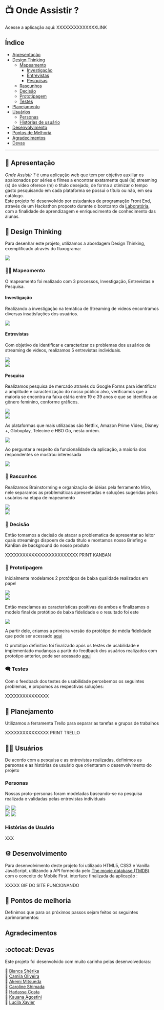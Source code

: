 
# :tv: Onde Assistir ?

Acesse a aplicação aqui: XXXXXXXXXXXXXXLINK

## Índice

* [Apresentação](#:wave:-apresentação)
* [Design Thinking](#:bookmark_tabs:-design-thinking)
    * [Mapeamento](#:female_detective:-mapeamento)
        * [Investigação](#investigação)
        * [Entrevistas](#entrevistas)
        * [Pesquisas](#pesquisa)
    * [Rascunhos](#:paperclip:-rascunhos)
    * [Decisão](#:tada:-decisão)
    * [Prototipagem](#:memo:-prototipagem)
    * [Testes](#:left_speech_bubble:-testes)
* [Planejamento](#:muscle:-planejamento)
* [Usuários](#:dancing_women:-usuários)
    * [Personas](#personas)
    * [Histórias de usuário](#histórias-de-usuário)
* [Desenvolvimento](#:gear:-desenvolvimento)
* [Pontos de Melhoria](#:construction:-pontos-de-melhoria)
* [Agradecimentos](#agradecimentos)
* [Devas](#:octocat:-devas)

***

## :wave: Apresentação

*Onde Assistir ?* é uma aplicação web que tem por objetivo auxiliar os apaixonados por séries e filmes a encontrar exatamente qual (is) streaming (s) de vídeo oferece (m) o título desejado, de forma a otimizar o tempo gasto pesquisando em cada plataforma se possui o título ou não, em seu catálogo. <br>
Este projeto foi desenvolvido por estudantes de programação Front End, através de um Hackathon proposto durante o bootcamp da <a href=“www.github.com/Laboratoria“>Laboratória</a>, com a finalidade de aprendizagem e enriquecimento de conhecimento das alunas.

## :bookmark_tabs: Design Thinking 

Para desenhar este projeto, utilizamos a abordagem Design Thinking, exemplificado através do fluxograma:

![](/src/img/DesignerSprint.png)

### :female_detective: Mapeamento

O mapeamento foi realizado com 3 processos, Investigação, Entrevistas e Pesquisa.

#### Investigação 

Realizando a investigação na temática de Streaming de vídeos encontramos diversas insatisfações dos usuários.

![](/src/img/insatisfações-usuarios.gif)

#### Entrevistas

Com objetivo de identificar e caracterizar os problemas dos usuários de streaming de vídeos, realizamos 5 entrevistas individuais.

![](/src/img/entrevistas2.jpg)</br>
![](/src/img/entrevistas1.jpg)

#### Pesquisa

Realizamos pesquisa de mercado através do Google Forms para identificar a amplitude e caracterização do nosso público alvo, verificamos que a maioria se encontra na faixa etária entre 19 e 39 anos e que se identifica ao gênero feminino, conforme gráficos.

![](/src/img/genero.jpeg)</br>
![](/src/img/idade.jpeg)

As plataformas que mais utilizadas são Netflix, Amazon Prime Video, Disney +, Globoplay, Telecine e HBO Go, nesta ordem.

![](/src/img/plataforma-utilizada.jpeg)

Ao perguntar a respeito da funcionalidade da aplicação, a maioria dos respondentes se mostrou interessada

![](/src/img/respostas-pesquisas.gif)

### :paperclip: Rascunhos

Realizamos Brainstorming e organização de idéias pela ferramento Miro, nele separamos as problemáticas apresentadas e soluções sugeridas pelos usuários na etapa de mapeamento

![](/src/img/problemas-entrevistas.jpg)</br>
![](/src/img/forms.jpg)

### :tada: Decisão 

Então tomamos a decisão de atacar a problematica de apresentar ao leitor quais streamings dispoem de cada título e montamos nosso Briefing e KanBan de background do nosso produto

XXXXXXXXXXXXXXXXXXXXXXXXX PRINT KANBAN


### :memo: Prototipagem

Inicialmente modelamos 2 protótipos de baixa qualidade realizados em papel

![](/src/img/baixa.fidelidade.jpeg)</br>
![](/src/img/baixa.fidelidade2.jpeg)


Então mesclamos as características positivas de ambos e finalizamos o modelo final de protótipo de baixa fidelidade e o resultado foi este

![](/src/img/baixa.fidelidade3.jpeg)

A partir dele, criamos a primeira versão do protótipo de média fidelidade que pode ser acessado <a href=“www.bit.ly/prototipo-streaming“>aqui</a>

O protótipo definitivo foi finalizado após os testes de usabilidade e implementado mudanças a partir do feedback dos usuários realizados com prototipo anterior, pode ser acessado <a href=“www.bit.ly/onde-assistir-teste2“>aqui</a>

### :left_speech_bubble: Testes

Com o feedback dos testes de usabilidade percebemos os seguintes problemas, e propomos as respectivas soluções:



XXXXXXXXXXXXXXX

## :muscle: Planejamento

Utilizamos a ferramenta Trello para separar as tarefas e grupos de trabalhos

XXXXXXXXXXXXXXX PRINT TRELLO 

## :dancing_women: Usuários

De acordo com a pesquisa e as entrevistas realizadas, definimos as personas e as histórias de usuário que orientaram o desenvolvimento do projeto

### Personas

Nossas proto-personas foram modeladas baseando-se na pesquisa realizada e validadas pelas entrevistas individuais

![](/src/img/persona_1.png)
![](/src/img/persona_2.png)</br>
![](/src/img/persona_3.png)
![](/src/img/persona_4.png)


### Histórias de Usuário

XXX


## :gear: Desenvolvimento

Para desenvolvimento deste projeto foi utilizado HTML5, CSS3 e Vanilla JavaScript, utilizando a API fornecida pelo <a href=“www.themoviedb.org“>The movie database (TMDB)</a> com o conceito de Mobile First. 
interface finalizada da aplicação :



XXXXX GIF DO SITE FUNCIONANDO




## :construction: Pontos de melhoria

Definimos que para os próximos passos sejam feitos os seguintes aprimoramentos:




## Agradecimentos




## :octocat: Devas

Este projeto foi desenvolvido com muito carinho pelas desenvolvedoras:

:princess: <a href=“www.github.com/BiancaSherika“> Bianca Shérika</a><br/>
:princess: <a href=“www.github.com/cbalieiro>Camila Oliveira</a><br/>
:princess: <a href=“www.github.com/akemimeka>Akemi Mitsueda</a><br/>
:princess: <a href=“www.github.com/carolineshimada>Caroline Shimada</a><br/>
:princess: <a href=“www.github.com/Costahadassa>Hadassa Costa</a><br/>
:princess: <a href=“www.github.com/kauanaagostini>Kauana Agostini</a><br/>
:princess: <a href=“www.github.com/Lucilaxavier>Lucila Xavier</a><br/>